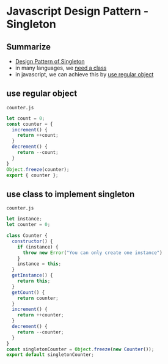 # Javascript Design Pattern - Singleton

## Summarize

- [Design Pattern of Singleton](design-pattern-singleton.md)
- in many languages, we [need a class](#use-class-to-implement-singleton)
- in javascript, we can achieve this by [use regular object](#use-regular-object)

## use regular object

`counter.js`

```js
let count = 0;
const counter = {
  increment() {
    return ++count;
  }
  decrement() {
    return --count;
  }
}
Object.freeze(counter);
export { counter };
```

## use class to implement singleton

`counter.js`

```js
let instance;
let counter = 0;

class Counter {
  constructor() {
    if (instance) {
      throw new Error("You can only create one instance")
    }
    instance = this;
  }
  getInstance() {
    return this;
  }
  getCount() {
    return counter;
  }
  increment() {
    return ++counter;
  }
  decrement() {
    return --counter;
  }
}
const singletonCounter = Object.freeze(new Counter());
export default singletonCounter;
```
